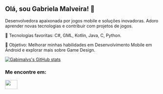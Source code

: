 ## Olá, sou Gabriela Malveira! 👋

Desenvolvedora apaixonada por jogos mobile e soluções inovadoras. Adoro aprender novas tecnologias e contribuir com projetos de jogos.

🔧 Tecnologias favoritas: C#, GML, Kotlin, Java, C, Python.

🎯 Objetivo: Melhorar minhas habilidades em Desenvolvimento Mobile em Android e explorar mais sobre Game Design.


[![Gabimalvs's GitHub stats](https://github-readme-stats.vercel.app/api?username=gabimalvs)](https://github.com/anuraghazra/github-readme-stats)


<h3 align="left">Me encontre em:</h3>
<p align="left">
<a href="https://www.linkedin.com/in/gabriela-malveira-a9623b296/" target="blank"><img align="center" src="https://cdn.jsdelivr.net/npm/simple-icons@3.0.1/icons/linkedin.svg" alt="" height="30" width="40" /></a>
</p>


